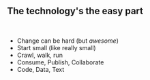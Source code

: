 ## The technology's the easy part

<Br />

* Change can be hard (but *awesome*)
* Start small (like really small)
* Crawl, walk, run
* Consume, Publish, Collaborate
* Code, Data, Text
